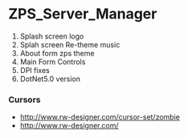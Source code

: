 # ZPS_Server_Manager

1. Splash screen logo
2. Splah screen Re-theme music
3. About form zps theme
4. Main Form Controls
5. DPI fixes
6. DotNet5.0 version

### Cursors

* http://www.rw-designer.com/cursor-set/zombie
* http://www.rw-designer.com/